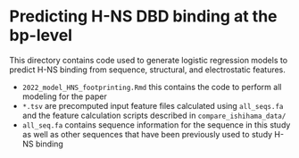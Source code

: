 # Predicting H-NS DBD binding at the bp-level #

This directory contains code used to generate logistic regression models to
predict H-NS binding from sequence, structural, and electrostatic features.

- `2022_model_HNS_footprinting.Rmd` this contains the code to perform all
  modeling for the paper
- `*.tsv` are precomputed input feature files calculated using `all_seqs.fa` and
  the feature calculation scripts described in `compare_ishihama_data/`
- `all_seq.fa` contains sequence information for the sequence in this study as
  well as other sequences that have been previously used to study H-NS binding
